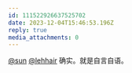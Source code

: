```yaml
---
id: 111522926637525702
date: 2023-12-04T15:46:53.196Z
reply: true
media_attachments: 0
---
```


[@sun](https://tot.yt/@sun) [@lehhair](https://misskey.lehhair.net/@lehhair) 确实。就是自言自语。

